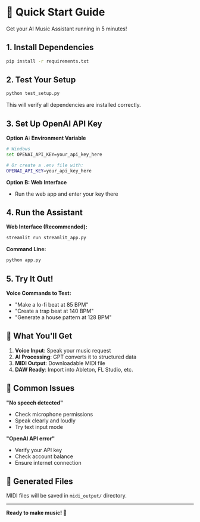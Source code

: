 # 🚀 Quick Start Guide

Get your AI Music Assistant running in 5 minutes!

## 1. Install Dependencies

```bash
pip install -r requirements.txt
```

## 2. Test Your Setup

```bash
python test_setup.py
```

This will verify all dependencies are installed correctly.

## 3. Set Up OpenAI API Key

**Option A: Environment Variable**
```bash
# Windows
set OPENAI_API_KEY=your_api_key_here

# Or create a .env file with:
OPENAI_API_KEY=your_api_key_here
```

**Option B: Web Interface**
- Run the web app and enter your key there

## 4. Run the Assistant

**Web Interface (Recommended):**
```bash
streamlit run streamlit_app.py
```

**Command Line:**
```bash
python app.py
```

## 5. Try It Out!

**Voice Commands to Test:**
- "Make a lo-fi beat at 85 BPM"
- "Create a trap beat at 140 BPM"
- "Generate a house pattern at 128 BPM"

## 🎯 What You'll Get

1. **Voice Input**: Speak your music request
2. **AI Processing**: GPT converts it to structured data
3. **MIDI Output**: Downloadable MIDI file
4. **DAW Ready**: Import into Ableton, FL Studio, etc.

## 🐛 Common Issues

**"No speech detected"**
- Check microphone permissions
- Speak clearly and loudly
- Try text input mode

**"OpenAI API error"**
- Verify your API key
- Check account balance
- Ensure internet connection

## 📁 Generated Files

MIDI files will be saved in `midi_output/` directory.

---

**Ready to make music! 🎵** 